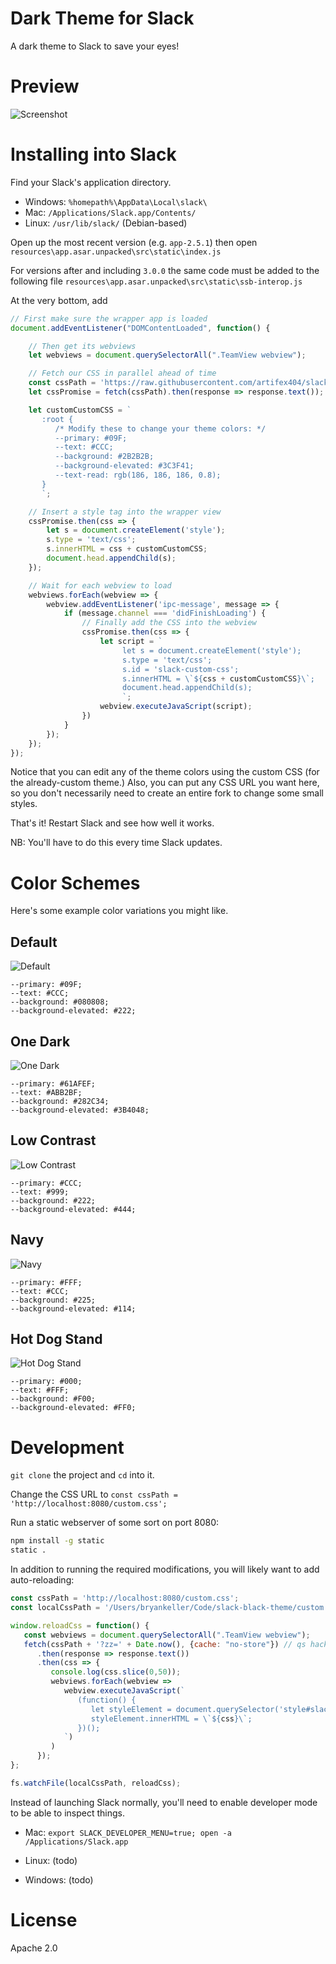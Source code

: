 # Dark Theme for Slack

A dark theme to Slack to save your eyes!

# Preview

![Screenshot](https://user-images.githubusercontent.com/357329/44598396-e6960f00-a7a0-11e8-9947-361e1c4023aa.png)

# Installing into Slack

Find your Slack's application directory.

* Windows: `%homepath%\AppData\Local\slack\`
* Mac: `/Applications/Slack.app/Contents/`
* Linux: `/usr/lib/slack/` (Debian-based)


Open up the most recent version (e.g. `app-2.5.1`) then open
`resources\app.asar.unpacked\src\static\index.js`

For versions after and including `3.0.0` the same code must be added to the following file
`resources\app.asar.unpacked\src\static\ssb-interop.js`

At the very bottom, add

```js
// First make sure the wrapper app is loaded
document.addEventListener("DOMContentLoaded", function() {

    // Then get its webviews
    let webviews = document.querySelectorAll(".TeamView webview");

    // Fetch our CSS in parallel ahead of time
    const cssPath = 'https://raw.githubusercontent.com/artifex404/slack-dark-theme/master/dark.css';
    let cssPromise = fetch(cssPath).then(response => response.text());

    let customCustomCSS = `
       :root {
          /* Modify these to change your theme colors: */
          --primary: #09F;
          --text: #CCC;
          --background: #2B2B2B;
          --background-elevated: #3C3F41;
          --text-read: rgb(186, 186, 186, 0.8);
       }
       `;

    // Insert a style tag into the wrapper view
    cssPromise.then(css => {
        let s = document.createElement('style');
        s.type = 'text/css';
        s.innerHTML = css + customCustomCSS;
        document.head.appendChild(s);
    });

    // Wait for each webview to load
    webviews.forEach(webview => {
        webview.addEventListener('ipc-message', message => {
            if (message.channel === 'didFinishLoading') {
                // Finally add the CSS into the webview
                cssPromise.then(css => {
                    let script = `
                         let s = document.createElement('style');
                         s.type = 'text/css';
                         s.id = 'slack-custom-css';
                         s.innerHTML = \`${css + customCustomCSS}\`;
                         document.head.appendChild(s);
                         `;
                    webview.executeJavaScript(script);
                })
            }
        });
    });
});
```

Notice that you can edit any of the theme colors using the custom CSS (for
the already-custom theme.) Also, you can put any CSS URL you want here,
so you don't necessarily need to create an entire fork to change some small styles.

That's it! Restart Slack and see how well it works.

NB: You'll have to do this every time Slack updates.

# Color Schemes

Here's some example color variations you might like.

## Default
![Default](https://cloud.githubusercontent.com/assets/7691630/24120350/4cbb643e-0d82-11e7-8353-5d4eb65dfd6a.png)
```
--primary: #09F;
--text: #CCC;
--background: #080808;
--background-elevated: #222;
```

## One Dark
![One Dark](https://user-images.githubusercontent.com/806101/27455546-826b3d88-5752-11e7-8a6b-87285b90eb3e.png)
```
--primary: #61AFEF;
--text: #ABB2BF;
--background: #282C34;
--background-elevated: #3B4048;
```

## Low Contrast
![Low Contrast](https://cloud.githubusercontent.com/assets/7691630/24120352/4ccdedf2-0d82-11e7-8ff7-c88e48b8e917.png)
```
--primary: #CCC;
--text: #999;
--background: #222;
--background-elevated: #444;
```

## Navy
![Navy](https://cloud.githubusercontent.com/assets/7691630/24120353/4cd08c4c-0d82-11e7-851a-4c62340456ad.png)
```
--primary: #FFF;
--text: #CCC;
--background: #225;
--background-elevated: #114;
```

## Hot Dog Stand
![Hot Dog Stand](https://cloud.githubusercontent.com/assets/7691630/24120351/4cca6182-0d82-11e7-8de8-7ab99dcde042.png)
```
--primary: #000;
--text: #FFF;
--background: #F00;
--background-elevated: #FF0;
```

# Development

`git clone` the project and `cd` into it.

Change the CSS URL to `const cssPath = 'http://localhost:8080/custom.css';`

Run a static webserver of some sort on port 8080:

```bash
npm install -g static
static .
```

In addition to running the required modifications, you will likely want to add auto-reloading:

```js
const cssPath = 'http://localhost:8080/custom.css';
const localCssPath = '/Users/bryankeller/Code/slack-black-theme/custom.css';

window.reloadCss = function() {
   const webviews = document.querySelectorAll(".TeamView webview");
   fetch(cssPath + '?zz=' + Date.now(), {cache: "no-store"}) // qs hack to prevent cache
      .then(response => response.text())
      .then(css => {
         console.log(css.slice(0,50));
         webviews.forEach(webview =>
            webview.executeJavaScript(`
               (function() {
                  let styleElement = document.querySelector('style#slack-custom-css');
                  styleElement.innerHTML = \`${css}\`;
               })();
            `)
         )
      });
};

fs.watchFile(localCssPath, reloadCss);
```

Instead of launching Slack normally, you'll need to enable developer mode to be able to inspect things.

* Mac: `export SLACK_DEVELOPER_MENU=true; open -a /Applications/Slack.app`

* Linux: (todo)

* Windows: (todo)

# License

Apache 2.0
